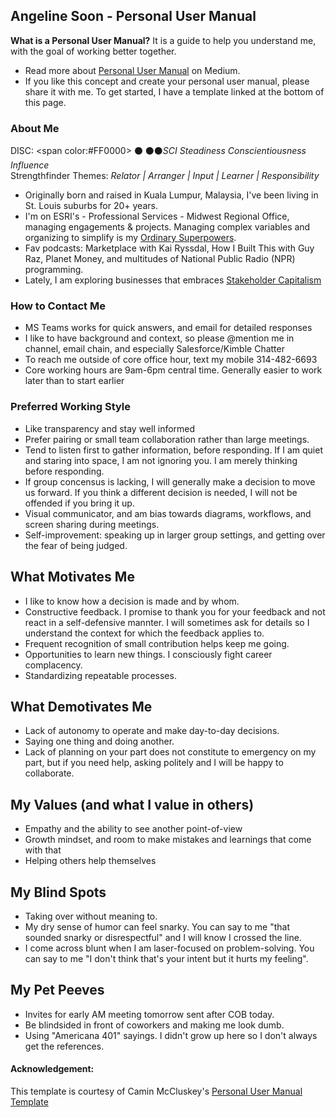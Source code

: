 ## Angeline Soon - Personal User Manual

__What is a Personal User Manual?__ It is a guide to help you understand me, with the goal of working better together.  
- Read more about [Personal User Manual](https://medium.com/better-programming/personal-user-manuals-the-good-the-bad-and-the-template-7b80db5044ea) on Medium.
- If you like this concept and create your personal user manual, please share it with me. To get started, I have a template linked at the bottom of this page. 

### About Me
DISC: <span color:#FF0000> ⚫</span> ⚫⚫_SCI Steadiness Conscientiousness Influence_   
Strengthfinder Themes: _Relator | Arranger | Input | Learner | Responsibility_

- Originally born and raised in Kuala Lumpur, Malaysia, I've been living in St. Louis suburbs for 20+ years. 
- I'm on ESRI's - Professional Services - Midwest Regional Office, managing engagements & projects. Managing complex variables and organizing to simplify is my [Ordinary Superpowers](https://www.asuperpoweredlife.com/).  
- Fav podcasts: Marketplace with Kai Ryssdal, How I Built This with Guy Raz, Planet Money, and multitudes of National Public Radio (NPR) programming.  
- Lately, I am exploring businesses that embraces [Stakeholder Capitalism](https://www.instituteforcorporatetransformation.com/podcast)

### How to Contact Me
- MS Teams works for quick answers, and email for detailed responses  
- I like to have background and context, so please @mention me in channel, email chain, and especially Salesforce/Kimble Chatter
- To reach me outside of core office hour, text my mobile 314-482-6693
- Core working hours are 9am-6pm central time. Generally easier to work later than to start earlier 

### Preferred Working Style
- Like transparency and stay well informed 
- Prefer pairing or small team collaboration rather than large meetings. 
- Tend to listen first to gather information, before responding. If I am quiet and staring into space, I am not ignoring you. I am merely thinking before responding. 
- If group concensus is lacking, I will generally make a decision to move us forward. If you think a different decision is needed, I will not be offended if you bring it up.
- Visual communicator, and am bias towards diagrams, workflows, and screen sharing during meetings. 
- Self-improvement: speaking up in larger group settings, and getting over the fear of being judged.

## What Motivates Me
- I like to know how a decision is made and by whom. 
- Constructive feedback. I promise to thank you for your feedback and not react in a self-defensive mannter. I will sometimes ask for details so I understand the context for which the feedback applies to.
- Frequent recognition of small contribution helps keep me going.
- Opportunities to learn new things. I consciously fight career complacency. 
- Standardizing repeatable processes. 

## What Demotivates Me
- Lack of autonomy to operate and make day-to-day decisions.
- Saying one thing and doing another. 
- Lack of planning on your part does not constitute to emergency on my part, but if you need help, asking politely and I will be happy to collaborate.

## My Values (and what I value in others)
- Empathy and the ability to see another point-of-view
- Growth mindset, and room to make mistakes and learnings that come with that
- Helping others help themselves 

## My Blind Spots
- Taking over without meaning to. 
- My dry sense of humor can feel snarky. You can say to me "that sounded snarky or disrespectful" and I will know I crossed the line. 
- I come across blunt when I am laser-focused on problem-solving. You can say to me "I don't think that's your intent but it hurts my feeling". 

## My Pet Peeves
- Invites for early AM meeting tomorrow sent after COB today.
- Be blindsided in front of coworkers and making me look dumb.
- Using "Americana 401" sayings. I didn't grow up here so I don't always get the references. 

#### Acknowledgement:  
This template is courtesy of Camin McCluskey's [Personal User Manual Template](https://github.com/camin-mccluskey/Personal-User-Manual-Template)
